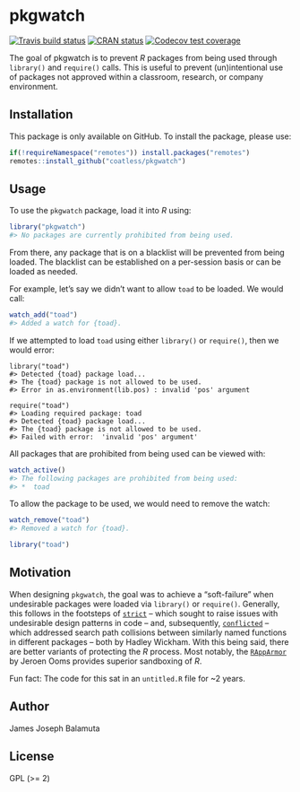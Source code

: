 
<!-- README.md is generated from README.Rmd. Please edit that file -->

# pkgwatch

<!-- badges: start -->

[![Travis build
status](https://travis-ci.com/coatless/pkgwatch.svg?branch=master)](https://travis-ci.com/coatless/pkgwatch)
[![CRAN
status](https://www.r-pkg.org/badges/version/pkgwatch)](https://CRAN.R-project.org/package=pkgwatch)
[![Codecov test
coverage](https://codecov.io/gh/coatless/pkgwatch/branch/master/graph/badge.svg)](https://codecov.io/gh/coatless/pkgwatch?branch=master)
<!-- badges: end -->

The goal of pkgwatch is to prevent *R* packages from being used through
`library()` and `require()` calls. This is useful to prevent
(un)intentional use of packages not approved within a classroom,
research, or company environment.

## Installation

<!--
You can install the released version of pkgwatch from [CRAN](https://CRAN.R-project.org) with:

``` r
install.packages("pkgwatch")
```

Or, you can be on the cutting-edge development version on GitHub using: -->

This package is only available on GitHub. To install the package, please
use:

``` r
if(!requireNamespace("remotes")) install.packages("remotes")
remotes::install_github("coatless/pkgwatch")
```

## Usage

To use the `pkgwatch` package, load it into *R* using:

``` r
library("pkgwatch")
#> No packages are currently prohibited from being used.
```

From there, any package that is on a blacklist will be prevented from
being loaded. The blacklist can be established on a per-session basis or
can be loaded as needed.

For example, let’s say we didn’t want to allow `toad` to be loaded. We
would call:

``` r
watch_add("toad")
#> Added a watch for {toad}.
```

If we attempted to load `toad` using either `library()` or `require()`,
then we would error:

    library("toad")
    #> Detected {toad} package load...
    #> The {toad} package is not allowed to be used.
    #> Error in as.environment(lib.pos) : invalid 'pos' argument
    
    require("toad")
    #> Loading required package: toad
    #> Detected {toad} package load...
    #> The {toad} package is not allowed to be used.
    #> Failed with error:  'invalid 'pos' argument'

All packages that are prohibited from being used can be viewed with:

``` r
watch_active()
#> The following packages are prohibited from being used:
#> *  toad
```

To allow the package to be used, we would need to remove the watch:

``` r
watch_remove("toad")
#> Removed a watch for {toad}.
```

``` r
library("toad")
```

## Motivation

When designing `pkgwatch`, the goal was to achieve a “soft-failure” when
undesirable packages were loaded via `library()` or `require()`.
Generally, this follows in the footsteps of
[`strict`](https://github.com/hadley/strict) – which sought to raise
issues with undesirable design patterns in code – and, subsequently,
[`conflicted`](https://github.com/r-lib/conflicted) – which addressed
search path collisions between similarly named functions in different
packages – both by Hadley Wickham. With this being said, there are
better variants of protecting the *R* process. Most notably, the
[`RAppArmor`](https://cran.r-project.org/package=RAppArmor) by Jeroen
Ooms provides superior sandboxing of *R*.

Fun fact: The code for this sat in an `untitled.R` file for \~2 years.

## Author

James Joseph Balamuta

## License

GPL (\>= 2)
